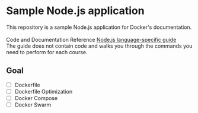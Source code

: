 # Sample Node.js application

This repository is a sample Node.js application for Docker's documentation.<br/><br/>
Code and Documentation Reference [Node.js language-specific guide](https://docs.docker.com/language/nodejs/)<br/>
The guide does not contain code and walks you through the commands you need to perform for each course.

## Goal
- [ ] Dockerfile
- [ ] Dockerfile Optimization
- [ ] Docker Compose
- [ ] Docker Swarm
